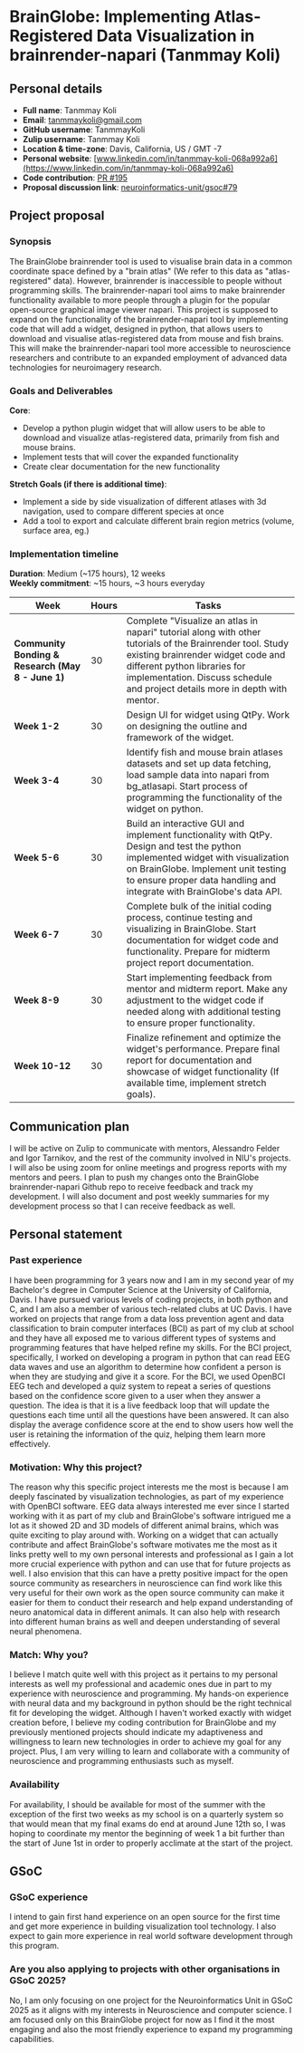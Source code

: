 # BrainGlobe: Implementing Atlas-Registered Data Visualization in brainrender-napari (Tanmmay Koli)

## Personal details
- **Full name**: Tanmmay Koli  
- **Email**: tanmmaykoli@gmail.com  
- **GitHub username**: TanmmayKoli  
- **Zulip username**: Tanmmay Koli  
- **Location & time-zone**: Davis, California, US / GMT -7  
- **Personal website**: [www.linkedin.com/in/tanmmay-koli-068a992a6](https://www.linkedin.com/in/tanmmay-koli-068a992a6)  
- **Code contribution**: [PR #195](https://github.com/brainglobe/brainrender-napari/pull/195)  
- **Proposal discussion link**: [neuroinformatics-unit/gsoc#79](https://github.com/neuroinformatics-unit/gsoc/pull/79)  

## Project proposal

### Synopsis
The BrainGlobe brainrender tool is used to visualise brain data in a common coordinate space defined by a "brain atlas" (We refer to this data as "atlas-registered" data). However, brainrender is inaccessible to people without programming skills. The brainrender-napari tool aims to make brainrender functionality available to more people through a plugin for the popular open-source graphical image viewer napari. This project is supposed to expand on the functionality of the brainrender-napari tool by implementing code that will add a widget, designed in python, that allows users to download and visualise atlas-registered data from mouse and fish brains. This will make the brainrender-napari tool more accessible to neuroscience researchers and contribute to an expanded employment of advanced data technologies for neuroimagery research.

### Goals and Deliverables
**Core**:
- Develop a python plugin widget that will allow users to be able to download and visualize atlas-registered data, primarily from fish and mouse brains.
- Implement tests that will cover the expanded functionality
- Create clear documentation for the new functionality

**Stretch Goals (if there is additional time)**:
- Implement a side by side visualization of different atlases with 3d navigation, used to compare different species at once
- Add a tool to export and calculate different brain region metrics (volume, surface area, eg.)  

### Implementation timeline
**Duration**: Medium (~175 hours), 12 weeks  
**Weekly commitment**: ~15 hours, ~3 hours everyday 

| Week       | Hours | Tasks |
|------------|-------|-------|
| **Community Bonding & Research (May 8 - June 1)** | 30 | Complete "Visualize an atlas in napari" tutorial along with other tutorials of the Brainrender tool. Study existing brainrender widget code and different python libraries for implementation. Discuss schedule and project details more in depth with mentor. |
| **Week 1-2** | 30 | Design UI for widget using QtPy. Work on designing the outline and framework of the widget. |
| **Week 3-4** | 30 | Identify fish and mouse brain atlases datasets and set up data fetching, load sample data into napari from bg_atlasapi. Start process of programming the functionality of the widget on python. |
| **Week 5-6** | 30 | Build an interactive GUI and implement functionality with QtPy. Design and test the python implemented widget with visualization on BrainGlobe. Implement unit testing to ensure proper data handling and integrate with BrainGlobe's data API. |
| **Week 6-7** | 30 | Complete bulk of the initial coding process, continue testing and visualizing in BrainGlobe. Start documentation for widget code and functionality. Prepare for midterm project report documentation. |
| **Week 8-9** | 30 | Start implementing feedback from mentor and midterm report. Make any adjustment to the widget code if needed along with additional testing to ensure proper functionality. |
| **Week 10-12** | 30 | Finalize refinement and optimize the widget's performance. Prepare final report for documentation and showcase of widget functionality (If available time, implement stretch goals). |

## Communication plan
I will be active on Zulip to communicate with mentors, Alessandro Felder and Igor Tarnikov, and the rest of the community involved in NIU's projects. I will also be using zoom for online meetings and progress reports with my mentors and peers. I plan to push my changes onto the BrainGlobe brainrender-napari Github repo to receive feedback and track my development. I will also document and post weekly summaries for my development process so that I can receive feedback as well.

## Personal statement

### Past experience
I have been programming for 3 years now and I am in my second year of my Bachelor's degree in Computer Science at the University of California, Davis. I have pursued various levels of coding projects, in both python and C, and I am also a member of various tech-related clubs at UC Davis. I have worked on projects that range from a data loss prevention agent and data classification to brain computer interfaces (BCI) as part of my club at school and they have all exposed me to various different types of systems and programming features that have helped refine my skills. For the BCI project, specifically, I worked on developing a program in python that can read EEG data waves and use an algorithm to determine how confident a person is when they are studying and give it a score. For the BCI, we used OpenBCI EEG tech and developed a quiz system to repeat a series of questions based on the confidence score given to a user when they answer a question. The idea is that it is a live feedback loop that will update the questions each time until all the questions have been answered. It can also display the average confidence score at the end to show users how well the user is retaining the information of the quiz, helping them learn more effectively.

### Motivation: Why this project?
The reason why this specific project interests me the most is because I am deeply fascinated by visualization technologies, as part of my experience with OpenBCI software. EEG data always interested me ever since I started working with it as part of my club and BrainGlobe's software intrigued me a lot as it showed 2D and 3D models of different animal brains, which was quite exciting to play around with. Working on a widget that can actually contribute and affect BrainGlobe's software motivates me the most as it links pretty well to my own personal interests and professional as I gain a lot more crucial experience with python and can use that for future projects as well. I also envision that this can have a pretty positive impact for the open source community as researchers in neuroscience can find work like this very useful for their own work as the open source community can make it easier for them to conduct their research and help expand understanding of neuro anatomical data in different animals. It can also help with research into different human brains as well and deepen understanding of several neural phenomena.

### Match: Why you?
I believe I match quite well with this project as it pertains to my personal interests as well my professional and academic ones due in part to my experience with neuroscience and programming. My hands-on experience with neural data and my background in python should be the right technical fit for developing the widget. Although I haven't worked exactly with widget creation before, I believe my coding contribution for BrainGlobe and my previously mentioned projects should indicate my adaptiveness and willingness to learn new technologies in order to achieve my goal for any project. Plus, I am very willing to learn and collaborate with a community of neuroscience and programming enthusiasts such as myself.

### Availability
For availability, I should be available for most of the summer with the exception of the first two weeks as my school is on a quarterly system so that would mean that my final exams do end at around June 12th so, I was hoping to coordinate my mentor the beginning of week 1 a bit further than the start of June 1st in order to properly acclimate at the start of the project.

## GSoC

### GSoC experience
I intend to gain first hand experience on an open source for the first time and get more experience in building visualization tool technology. I also expect to gain more experience in real world software development through this program.

### Are you also applying to projects with other organisations in GSoC 2025?
No, I am only focusing on one project for the Neuroinformatics Unit in GSoC 2025 as it aligns with my interests in Neuroscience and computer science. I am focused only on this BrainGlobe project for now as I find it the most engaging and also the most friendly experience to expand my programming capabilities.
